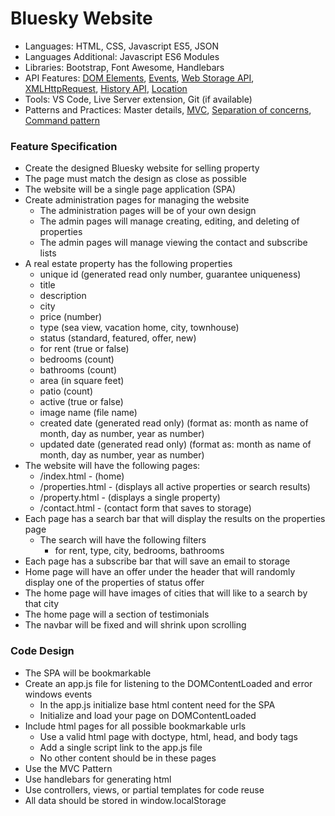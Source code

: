 
# Bluesky Website

* Languages: HTML, CSS, Javascript ES5, JSON
* Languages Additional: Javascript ES6 Modules
* Libraries: Bootstrap, Font Awesome, Handlebars
* API Features: [DOM Elements](http://brickhousecodecamp.org/docs/Javascript/developer.mozilla.org/en-US/docs/Web/API/Document_Object_Model.html), [Events](http://brickhousecodecamp.org/docs/JavaScript/developer.mozilla.org/en-US/docs/Web/Events.html), [Web Storage API](http://brickhousecodecamp.org/docs/javascript/developer.mozilla.org/en-US/docs/Web/API/Web_Storage_API.html), [XMLHttpRequest](http://brickhousecodecamp.org/docs/javascript/developer.mozilla.org/en-US/docs/Web/API/XMLHttpRequest.html), [History API](http://brickhousecodecamp.org/docs/javascript/developer.mozilla.org/en-US/docs/Web/API/History_API.html), [Location](http://brickhousecodecamp.org/docs/javascript/developer.mozilla.org/en-US/docs/Web/API/Location.html)
* Tools: VS Code, Live Server extension, Git (if available)
* Patterns and Practices: Master details, [MVC](http://brickhousecodecamp.org/wikipedia/model_view_controller.html), [Separation of concerns](http://brickhousecodecamp.org/wikipedia/separation_of_concerns.html), [Command pattern](http://brickhousecodecamp.org/wikipedia/command_pattern.html)

### Feature Specification

* Create the designed Bluesky website for selling property
* The page must match the design as close as possible
* The website will be a single page application (SPA)
* Create administration pages for managing the website
	* The administration pages will be of your own design
	* The admin pages will manage creating, editing, and deleting of properties
	* The admin pages will manage viewing the contact and subscribe lists
* A real estate property has the following properties
	* unique id (generated read only number, guarantee uniqueness)
	* title
	* description
	* city
	* price (number)
	* type (sea view, vacation home, city, townhouse)
	* status (standard, featured, offer, new)
	* for rent (true or false)
	* bedrooms (count)
	* bathrooms (count)
	* area (in square feet)
	* patio (count)
	* active (true or false)
	* image name (file name)
	* created date (generated read only) (format as: month as name of month, day as number, year as number)
	* updated date (generated read only) (format as: month as name of month, day as number, year as number)
* The website will have the following pages:
	* /index.html - (home)
	* /properties.html - (displays all active properties or search results)
	* /property.html - (displays a single property)
	* /contact.html - (contact form that saves to storage)
* Each page has a search bar that will display the results on the properties page
	* The search will have the following filters
		* for rent, type, city, bedrooms, bathrooms
* Each page has a subscribe bar that will save an email to storage
* Home page will have an offer under the header that will randomly display
	one of the properties of status offer
* The home page will have images of cities that will like to a search by that city
* The home page will a section of testimonials
* The navbar will be fixed and will shrink upon scrolling

### Code Design

* The SPA will be bookmarkable
* Create an app.js file for listening to the DOMContentLoaded and error windows events
	* In the app.js initialize base html content need for the SPA
	* Initialize and load your page on DOMContentLoaded
* Include html pages for all possible bookmarkable urls
	* Use a valid html page with doctype, html, head, and body tags
	* Add a single script link to the app.js file
	* No other content should be in these pages
* Use the MVC Pattern
* Use handlebars for generating html
* Use controllers, views, or partial templates for code reuse
* All data should be stored in window.localStorage